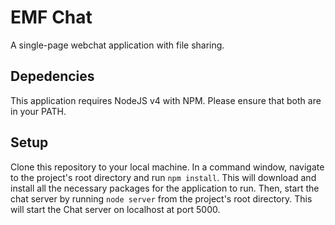 # EMF Chat
A single-page webchat application with file sharing.

Depedencies
-----------
This application requires NodeJS v4 with NPM.  Please ensure that both are
in your PATH.

Setup
-----
Clone this repository to your local machine.  In a command window, navigate
to the project's root directory and run `npm install`.  This will download
and install all the necessary packages for the application to run.  Then,
start the chat server by running `node server` from the project's root
directory.  This will start the Chat server on localhost at port 5000.

